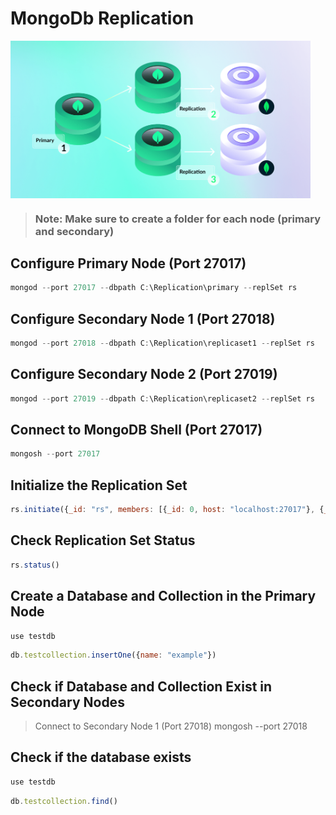 # MongoDb Replication

<img align="center" width="480"  src='./replication.png'/>

> ###  Note: Make sure to create a folder for each node (primary and secondary)

## Configure Primary Node (Port 27017)
```javascript
mongod --port 27017 --dbpath C:\Replication\primary --replSet rs
```
## Configure Secondary Node 1 (Port 27018)
```javascript
mongod --port 27018 --dbpath C:\Replication\replicaset1 --replSet rs
```
## Configure Secondary Node 2 (Port 27019)
```javascript
mongod --port 27019 --dbpath C:\Replication\replicaset2 --replSet rs
```
## Connect to MongoDB Shell (Port 27017)
```javascript
mongosh --port 27017
```
## Initialize the Replication Set
```javascript
rs.initiate({_id: "rs", members: [{_id: 0, host: "localhost:27017"}, {_id: 1, host: "localhost:27018"}, {_id: 2, host: "localhost:27019"}]})
```
## Check Replication Set Status
```javascript
rs.status()
```

## Create a Database and Collection in the Primary Node
```javascript
use testdb
```
```javascript
db.testcollection.insertOne({name: "example"})
```

## Check if Database and Collection Exist in Secondary Nodes
> Connect to Secondary Node 1 (Port 27018)
mongosh --port 27018

## Check if the database exists
```javascript
use testdb
```
```javascript
db.testcollection.find()
```
